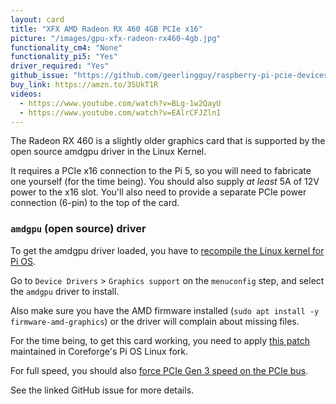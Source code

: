 ```yaml
---
layout: card
title: "XFX AMD Radeon RX 460 4GB PCIe x16"
picture: "/images/gpu-xfx-radeon-rx460-4gb.jpg"
functionality_cm4: "None"
functionality_pi5: "Yes"
driver_required: "Yes"
github_issue: "https://github.com/geerlingguy/raspberry-pi-pcie-devices/issues/564"
buy_link: https://amzn.to/3SUkT1R
videos:
  - https://www.youtube.com/watch?v=BLg-1w2QayU
  - https://www.youtube.com/watch?v=EAlrCFJZlnI
---
```

The Radeon RX 460 is a slightly older graphics card that is supported by the open source amdgpu driver in the Linux Kernel.

It requires a PCIe x16 connection to the Pi 5, so you will need to fabricate one yourself (for the time being). You should also supply _at least_ 5A of 12V power to the x16 slot. You'll also need to provide a separate PCIe power connection (6-pin) to the top of the card.

### `amdgpu` (open source) driver

To get the amdgpu driver loaded, you have to [recompile the Linux kernel for Pi OS](https://github.com/geerlingguy/raspberry-pi-pcie-devices/tree/master/extras/cross-compile).

Go to `Device Drivers` > `Graphics support` on the `menuconfig` step, and select the `amdgpu` driver to install.

Also make sure you have the AMD firmware installed (`sudo apt install -y firmware-amd-graphics`) or the driver will complain about missing files.

For the time being, to get this card working, you need to apply [this patch](https://github.com/geerlingguy/linux/pull/8) maintained in Coreforge's Pi OS Linux fork.

For full speed, you should also [force PCIe Gen 3 speed on the PCIe bus](https://www.jeffgeerling.com/blog/2023/forcing-pci-express-gen-30-speeds-on-pi-5).

See the linked GitHub issue for more details.

